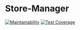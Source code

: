 # Store-Manager
[![Maintainability](https://api.codeclimate.com/v1/badges/bdf281d9fa7b806c4425/maintainability)](https://codeclimate.com/github/fahadmak/Store-Manager/maintainability)
[![Test Coverage](https://api.codeclimate.com/v1/badges/bdf281d9fa7b806c4425/test_coverage)](https://codeclimate.com/github/fahadmak/Store-Manager/test_coverage)
